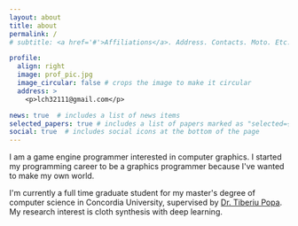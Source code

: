 ```yaml
---
layout: about
title: about
permalink: /
# subtitle: <a href='#'>Affiliations</a>. Address. Contacts. Moto. Etc.

profile:
  align: right
  image: prof_pic.jpg
  image_circular: false # crops the image to make it circular
  address: >
    <p>lch32111@gmail.com</p>

news: true  # includes a list of news items
selected_papers: true # includes a list of papers marked as "selected={true}"
social: true  # includes social icons at the bottom of the page
---
```


I am a game engine programmer interested in computer graphics. I started my programming career to be a graphics programmer because I've wanted to make my own world.

I'm currently a full time graduate student for my master's degree of computer science in Concordia University, supervised by [Dr. Tiberiu Popa](https://users.encs.concordia.ca/~stpopa/). My research interest is cloth synthesis with deep learning.

